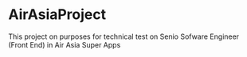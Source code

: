 # AirAsiaProject
This project on purposes for technical test on Senio Sofware Engineer (Front End) in Air Asia Super Apps 
